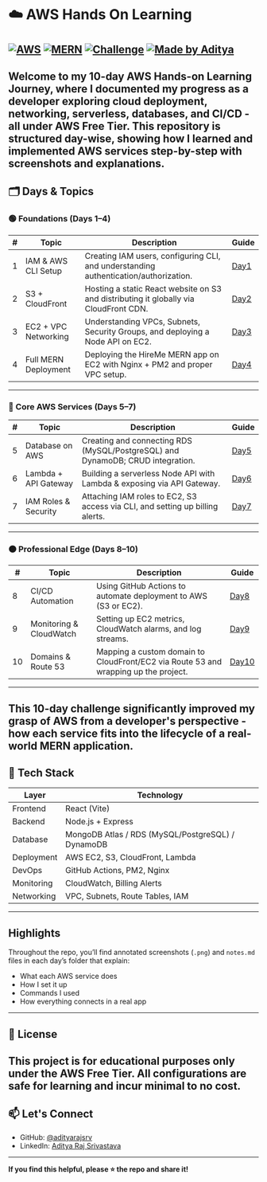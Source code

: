 # ☁️ AWS Hands On Learning
[![AWS](https://img.shields.io/badge/Platform-AWS-orange?style=for-the-badge&logo=amazon-aws)](https://aws.amazon.com/free/)
[![MERN](https://img.shields.io/badge/Stack-MERN-blue?style=for-the-badge&logo=react&logoColor=white)](https://mern-stack.com/)
[![Challenge](https://img.shields.io/badge/Challenge-10--Days-blueviolet?style=for-the-badge)](#)
[![Made by Aditya](https://img.shields.io/badge/Made%20by-Aditya%20Raj%20Srivastava-blue?style=for-the-badge)](https://github.com/adityarajsrv)
---
Welcome to my **10-day AWS Hands-on Learning Journey**, where I documented my progress as a developer exploring **cloud deployment, networking, serverless, databases, and CI/CD** - all under AWS Free Tier.
This repository is structured **day-wise**, showing how I learned and implemented AWS services step-by-step with screenshots and explanations.
---
## 🗂️ Days & Topics
### 🟢 Foundations (Days 1–4)
| # | Topic | Description | Guide |
|---|--------------------------|-------------|-------|
| 1 | IAM & AWS CLI Setup | Creating IAM users, configuring CLI, and understanding authentication/authorization. | [Day1](./Day1) |
| 2 | S3 + CloudFront | Hosting a static React website on S3 and distributing it globally via CloudFront CDN. | [Day2](./Day2) |
| 3 | EC2 + VPC Networking | Understanding VPCs, Subnets, Security Groups, and deploying a Node API on EC2. | [Day3](./Day3) |
| 4 | Full MERN Deployment | Deploying the HireMe MERN app on EC2 with Nginx + PM2 and proper VPC setup. | [Day4](./Day4) |
---
### 🔵 Core AWS Services (Days 5–7)
| # | Topic | Description | Guide |
|---|--------------------------|-------------|-------|
| 5 | Database on AWS | Creating and connecting RDS (MySQL/PostgreSQL) and DynamoDB; CRUD integration. | [Day5](./Day5) |
| 6 | Lambda + API Gateway | Building a serverless Node API with Lambda & exposing via API Gateway. | [Day6](./Day6) |
| 7 | IAM Roles & Security | Attaching IAM roles to EC2, S3 access via CLI, and setting up billing alerts. | [Day7](./Day7) |
---
### 🟠 Professional Edge (Days 8–10)
| # | Topic | Description | Guide |
|---|--------------------------|-------------|-------|
| 8 | CI/CD Automation | Using GitHub Actions to automate deployment to AWS (S3 or EC2). | [Day8](./Day8) |
| 9 | Monitoring & CloudWatch | Setting up EC2 metrics, CloudWatch alarms, and log streams. | [Day9](./Day9) |
| 10 | Domains & Route 53 | Mapping a custom domain to CloudFront/EC2 via Route 53 and wrapping up the project. | [Day10](./Day10) |
---
This 10-day challenge significantly improved my grasp of AWS from a developer's perspective - how each service fits into the lifecycle of a real-world MERN application.
---
## 🧠 Tech Stack
| Layer | Technology |
|--------|-------------|
| Frontend | React (Vite) |
| Backend | Node.js + Express |
| Database | MongoDB Atlas / RDS (MySQL/PostgreSQL) / DynamoDB |
| Deployment | AWS EC2, S3, CloudFront, Lambda |
| DevOps | GitHub Actions, PM2, Nginx |
| Monitoring | CloudWatch, Billing Alerts |
| Networking | VPC, Subnets, Route Tables, IAM |
---
## Highlights
Throughout the repo, you’ll find annotated screenshots (`.png`) and `notes.md` files in each day’s folder that explain:
- What each AWS service does
- How I set it up
- Commands I used
- How everything connects in a real app
---
## 🧾 License
This project is for **educational purposes only** under the AWS Free Tier.
All configurations are safe for learning and incur minimal to no cost.
---
## 📫 Let's Connect
- GitHub: [@adityarajsrv](https://github.com/adityarajsrv)
- LinkedIn: [Aditya Raj Srivastava](https://www.linkedin.com/in/adityarajsrv/)
---
**If you find this helpful, please ⭐ the repo and share it!**
